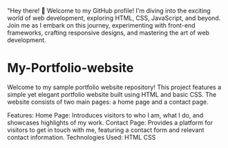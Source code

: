 "Hey there! 👋 Welcome to my GitHub profile! I'm diving into the exciting world of web development, exploring HTML, CSS, JavaScript, and beyond. Join me as I embark on this journey, experimenting with front-end frameworks, crafting responsive designs, and mastering the art of web development. 

# My-Portfolio-website

Welcome to my sample portfolio website repository! This project features a simple yet elegant portfolio website built using HTML and basic CSS. The website consists of two main pages: a home page and a contact page.

Features:
Home Page: Introduces visitors to who I am, what I do, and showcases highlights of my work.
Contact Page: Provides a platform for visitors to get in touch with me, featuring a contact form and relevant contact information.
Technologies Used:
HTML
CSS
